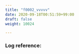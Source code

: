 ```yaml
---
title: "f0002_vvvvv"
date: 2020-09-18T00:51:59+99:00
draft: false
weight: 10024

---
```


### Log reference: <no value>

```
